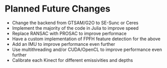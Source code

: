 # Planned Future Changes

* Change the backend from GTSAM/G2O to SE-Sunc or Ceres
* Implement the majority of the code in Julia to improve speed
* Replace RANSAC with PROSAC to improve performace
* Have a custom implementation of FPFH feature detection for the above
* Add an IMU to improve performance even further
* Use multithreading and/or CUDA/OpenCL to improve performance even further
* Calibrate each Kinect for different emissivities and depths
